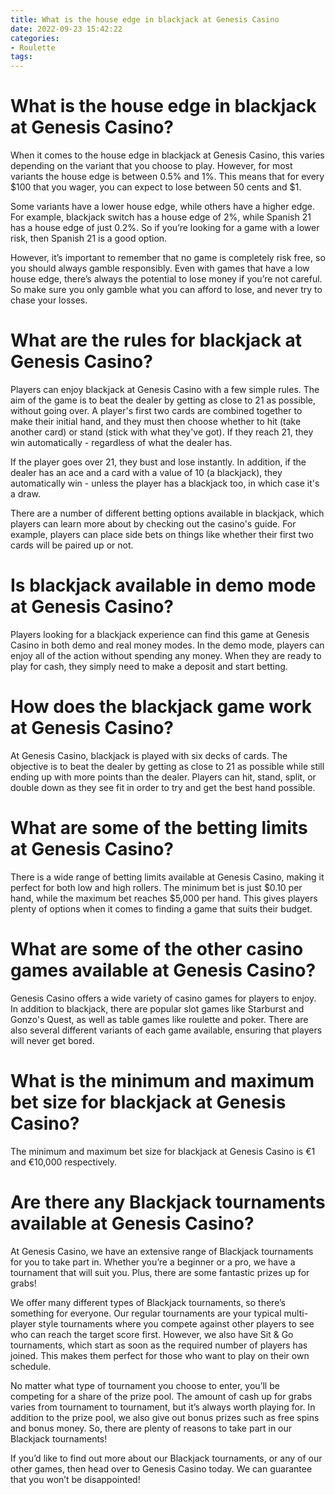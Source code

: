 ```yaml
---
title: What is the house edge in blackjack at Genesis Casino
date: 2022-09-23 15:42:22
categories:
- Roulette
tags:
---
```



#  What is the house edge in blackjack at Genesis Casino?

When it comes to the house edge in blackjack at Genesis Casino, this varies depending on the variant that you choose to play. However, for most variants the house edge is between 0.5% and 1%. This means that for every $100 that you wager, you can expect to lose between 50 cents and $1.

Some variants have a lower house edge, while others have a higher edge. For example, blackjack switch has a house edge of 2%, while Spanish 21 has a house edge of just 0.2%. So if you’re looking for a game with a lower risk, then Spanish 21 is a good option.

However, it’s important to remember that no game is completely risk free, so you should always gamble responsibly. Even with games that have a low house edge, there’s always the potential to lose money if you’re not careful. So make sure you only gamble what you can afford to lose, and never try to chase your losses.

#  What are the rules for blackjack at Genesis Casino?

Players can enjoy blackjack at Genesis Casino with a few simple rules. The aim of the game is to beat the dealer by getting as close to 21 as possible, without going over. A player's first two cards are combined together to make their initial hand, and they must then choose whether to hit (take another card) or stand (stick with what they've got). If they reach 21, they win automatically - regardless of what the dealer has.

If the player goes over 21, they bust and lose instantly. In addition, if the dealer has an ace and a card with a value of 10 (a blackjack), they automatically win - unless the player has a blackjack too, in which case it's a draw.

There are a number of different betting options available in blackjack, which players can learn more about by checking out the casino's guide. For example, players can place side bets on things like whether their first two cards will be paired up or not.

#  Is blackjack available in demo mode at Genesis Casino?

Players looking for a blackjack experience can find this game at Genesis Casino in both demo and real money modes. In the demo mode, players can enjoy all of the action without spending any money. When they are ready to play for cash, they simply need to make a deposit and start betting.

# How does the blackjack game work at Genesis Casino?

At Genesis Casino, blackjack is played with six decks of cards. The objective is to beat the dealer by getting as close to 21 as possible while still ending up with more points than the dealer. Players can hit, stand, split, or double down as they see fit in order to try and get the best hand possible.

# What are some of the betting limits at Genesis Casino?

There is a wide range of betting limits available at Genesis Casino, making it perfect for both low and high rollers. The minimum bet is just $0.10 per hand, while the maximum bet reaches $5,000 per hand. This gives players plenty of options when it comes to finding a game that suits their budget.

# What are some of the other casino games available at Genesis Casino?

Genesis Casino offers a wide variety of casino games for players to enjoy. In addition to blackjack, there are popular slot games like Starburst and Gonzo's Quest, as well as table games like roulette and poker. There are also several different variants of each game available, ensuring that players will never get bored.

#  What is the minimum and maximum bet size for blackjack at Genesis Casino?

The minimum and maximum bet size for blackjack at Genesis Casino is €1 and €10,000 respectively.

#  Are there any Blackjack tournaments available at Genesis Casino?

At Genesis Casino, we have an extensive range of Blackjack tournaments for you to take part in. Whether you’re a beginner or a pro, we have a tournament that will suit you. Plus, there are some fantastic prizes up for grabs!

We offer many different types of Blackjack tournaments, so there’s something for everyone. Our regular tournaments are your typical multi-player style tournaments where you compete against other players to see who can reach the target score first. However, we also have Sit & Go tournaments, which start as soon as the required number of players has joined. This makes them perfect for those who want to play on their own schedule.

No matter what type of tournament you choose to enter, you’ll be competing for a share of the prize pool. The amount of cash up for grabs varies from tournament to tournament, but it’s always worth playing for. In addition to the prize pool, we also give out bonus prizes such as free spins and bonus money. So, there are plenty of reasons to take part in our Blackjack tournaments!

If you’d like to find out more about our Blackjack tournaments, or any of our other games, then head over to Genesis Casino today. We can guarantee that you won’t be disappointed!